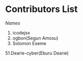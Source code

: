 # Contributors List 

*Names*

1. icodejsx  
2. ogbon(Segun Amosu)
3. Solomon Eseme

51.Dearie-cyber(Eburu Dearie)